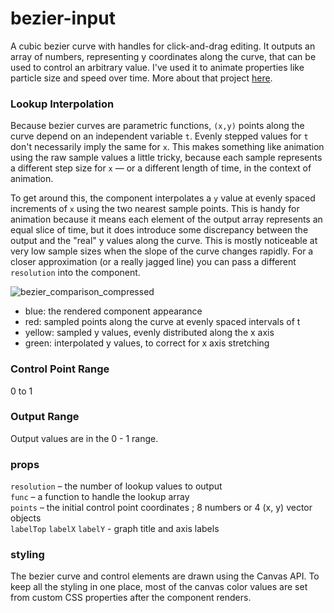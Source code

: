 # bezier-input

A cubic bezier curve with handles for click-and-drag editing. It outputs an array of numbers, representing y coordinates along the curve, that can be used to control an arbitrary value. I've used it to animate properties like particle size and speed over time. More about that project [here](github.com/georgeolee/p-widge).

### Lookup Interpolation

Because bezier curves are parametric functions, `(x,y)` points along the curve depend on an independent variable `t`. Evenly stepped values for `t` don't necessarily imply the same for `x`. This makes something like animation using the raw sample values a little tricky, because each sample represents a different step size for `x` — or a different length of time, in the context of animation.

To get around this, the component interpolates a `y` value at evenly spaced increments of `x` using the two nearest sample points. This is handy for animation because it means each element of the output array represents an equal slice of time, but it does introduce some discrepancy between the output and the "real" y values along the curve. This is mostly noticeable at  very low sample sizes when the slope of the curve changes rapidly. For a closer approximation (or a really jagged line) you can pass a different `resolution` into the component.

![bezier_comparison_compressed](https://user-images.githubusercontent.com/62530485/169634721-63925d24-38a2-4b42-864e-a6f092776711.gif)

- blue: the rendered component appearance
- red: sampled points along the curve at evenly spaced intervals of t
- yellow: sampled y values, evenly distributed along the x axis
- green: interpolated y values, to correct for x axis stretching

### Control Point Range

0 to 1

### Output Range

Output values are in the 0 - 1 range.

### props

`resolution` – the number of lookup values to output\
`func` – a function to handle the lookup array\
`points` – the initial control point coordinates ; 8 numbers or 4 (x, y) vector objects\
`labelTop` `labelX` `labelY` - graph title and axis labels

### styling

The bezier curve and control elements are drawn using the Canvas API. To keep all the styling in one place, most of the canvas color values are set from custom CSS properties after the component renders.
